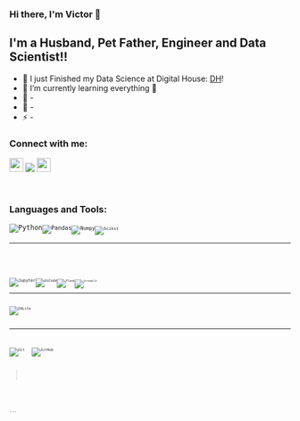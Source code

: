 ### Hi there, I'm Victor 👋

## I'm a Husband, Pet Father, Engineer and Data Scientist!!

- 🔭 I just Finished my Data Science at Digital House: [DH]!
- 🌱 I’m currently learning everything 🤣
- 👯 -
- 🥅 -
- ⚡ -

### Connect with me:

<a href="https://www.linkedin.com/in/victorcbrito/"><img src="https://img.shields.io/badge/linkedin-%230077B5.svg?&style=for-the-badge&logo=linkedin&logoColor=white" height=25></a>
<a href="https://twitter.com/Vbrito86?s=08"><img src="https://img.shields.io/twitter/follow/Vbrito86?s=08?style=flat-square"/></a>
<a href= "https://github.com/Victor-cb"> <img src="https://img.shields.io/badge/GitHub-100000?style=for-the-badge&logo=github&logoColor=white" height=25></a>
 

<br />

### Languages and Tools:

<p align="left">

<code>![Python](https://img.shields.io/badge/Python-3776AB?style=for-the-badge&logo=python&logoColor=green)<code>![Pandas](https://img.shields.io/badge/Pandas-2C2D72?style=for-the-badge&logo=pandas&logoColor=white)<code>![Numpy](https://img.shields.io/badge/Numpy-777BB4?style=for-the-badge&logo=numpy&logoColor=white)<code>![Scikit](https://img.shields.io/badge/scikit_learn-F7931E?style=for-the-badge&logo=scikit-learn&logoColor=white)<hr>
<p align ="left">

<code>![Jupyter](https://img.shields.io/badge/Jupyter-F37626.svg?&style=for-the-badge&logo=Jupyter&logoColor=white)<code>![VsCode](https://img.shields.io/badge/Visual_Studio_Code-0078D4?style=for-the-badge&logo=visual%20studio%20code&logoColor=white)<code>![Flask](https://img.shields.io/badge/Flask-000000?style=for-the-badge&logo=flask&logoColor=white)<code>![Streamlit](https://img.shields.io/badge/Streamlit-FF4B4B?style=for-the-badge&logo=Streamlit&logoColor=white)</code> <hr>

![SQLite](https://img.shields.io/badge/SQLite-07405E?style=flat-square&logo=sqlite&logoColor=white)</code> 
<hr>

<code>![Git](https://img.shields.io/badge/-Git-black?style=flat-square&logo=git)</code> &nbsp;&nbsp;<code>![GitHub](https://img.shields.io/badge/-GitHub-181717?style=flat-square&logo=github)</code> 
>

<br />
<br />
---


[DH]: https://www.digitalhouse.com/br/
[twitter]: https://twitter.com/Vbrito86?s=08
[linkedin]: https://www.linkedin.com/in/victorcbrito/
